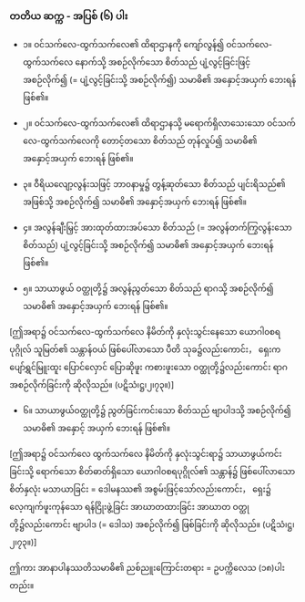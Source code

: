 ### တတိယ ဆက္က - အပြစ် (၆) ပါး

- ၁။ ဝင်သက်လေ-ထွက်သက်လေ၏ ထိရာဌာနကို ကျော်လွန်၍ ဝင်သက်လေ-ထွက်သက်လေ နောက်သို့ အစဉ်လိုက်သော စိတ်သည် ပျံ့လွင့်ခြင်းဖြင့် အစဉ်လိုက်၍ (= ပျံ့လွင့်ခြင်းသို့ အစဉ်လိုက်၍) သမာဓိ၏ အနှောင့်အယှက် ဘေးရန် ဖြစ်၏။

- ၂။ ဝင်သက်လေ-ထွက်သက်လေ၏ ထိရာဌာနသို့ မရောက်ရှိလာသေးသော ဝင်သက်လေ-ထွက်သက်လေကို တောင့်တသော စိတ်သည် တုန်လှုပ်၍ သမာဓိ၏ အနှောင့်အယှက် ဘေးရန် ဖြစ်၏။

- ၃။ ဝီရိယလျော့လွန်းသဖြင့် ဘာ၀နာမှု၌ တွန့်ဆုတ်သော စိတ်သည် ပျင်းရိသည်၏ အဖြစ်သို့ အစဉ်လိုက်၍ သမာဓိ၏ အနှောင့်အယှက် ဘေးရန် ဖြစ်၏။

- ၄။ အလွန်ချီးမြှင့် အားထုတ်ထားအပ်သော စိတ်သည် (= အလွန်တက်ကြွလွန်းသော စိတ်သည်) ပျံ့လွင့်ခြင်းသို့ အစဉ်လိုက်၍ သမာဓိ၏ အနှောင့်အယှက် ဘေးရန် ဖြစ်၏။

- ၅။ သာယာဖွယ် ဝတ္ထုတို့၌ အလွန်ညွတ်သော စိတ်သည် ရာဂသို့ အစဉ်လိုက်၍ သမာဓိ၏ အနှောင့်အယှက် ဘေးရန် ဖြစ်၏။

[ဤအရာ၌ ဝင်သက်လေ-ထွက်သက်လေ နိမိတ်ကို နှလုံးသွင်းနေသော ယောဂါ၀စရပုဂ္ဂိုလ် သူမြတ်၏
သန္တာန်ဝယ် ဖြစ်ပေါ်လာသော ပီတိ သုခ၌လည်းကောင်း， ရှေးက ပျော်ရွှင်မြူးထူး ပြောင်လှောင် ပြောဆိုဖူး
ကစားဖူးသော ဝတ္ထုတို့၌လည်းကောင်း ရာဂအစဉ်လိုက်ခြင်းကို ဆိုလိုသည်။ (ပဋိသံ၊ဋ္ဌ၊၂၊၇၃။)]

- ၆။ သာယာဖွယ်ဝတ္ထုတို့၌ ညွတ်ခြင်းကင်းသော စိတ်သည် ဗျာပါဒသို့ အစဉ်လိုက်၍ သမာဓိ၏ အနှောင့် အယှက် ဘေးရန် ဖြစ်၏။

[ဤအရာ၌ ဝင်သက်လေ ထွက်သက်လေ နိမိတ်ကို နှလုံးသွင်းရာ၌ သာယာဖွယ်ကင်းခြင်းသို့ ရောက်သော စိတ်ဓာတ်ရှိသော ယောဂါ၀စရပုဂ္ဂိုလ်၏ သန္တာန်၌ ဖြစ်ပေါ်လာသော စိတ်နှလုံး မသာယာခြင်း = ဒေါမနဿ၏ အစွမ်းဖြင့်သော်လည်းကောင်း， ရှေး၌ လေ့ကျက်ဖူးကုန်သော ရန်ငြိုးဖွဲ့ခြင်း အာဃာတထားခြင်း အာဃာတ ဝတ္ထုတို့၌လည်းကောင်း ဗျာပါဒ (= ဒေါသ) အစဉ်လိုက်၍ ဖြစ်ခြင်းကို ဆိုလိုသည်။ (ပဋိသံ၊ဋ္ဌ၊၂၊၇၃။)]

ဤကား အာနာပါနဿတိသမာဓိ၏ ညစ်ညူးကြောင်းတရား = ဥပက္ကိလေသ (၁၈)ပါးတည်း။